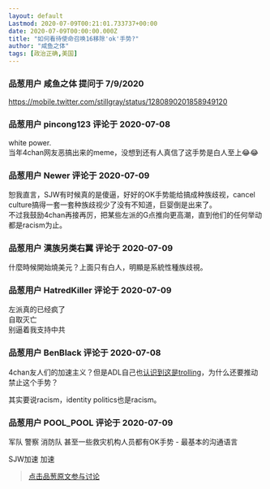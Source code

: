 ```yaml
---
layout: default
Lastmod: 2020-07-09T00:21:01.733737+00:00
date: 2020-07-09T00:00:00.000Z
title: "如何看待使命召唤16移除'ok'手势?"
author: "咸鱼之体"
tags: [政治正确,美国]
---
```



### 品葱用户 **咸鱼之体** 提问于 7/9/2020
    
https://mobile.twitter.com/stillgray/status/1280890201858949120
    
                

### 品葱用户 **pincong123** 评论于 2020-07-08
        
white power.  
当年4chan网友恶搞出来的meme，没想到还有人真信了这手势是白人至上😂😂
        
                

### 品葱用户 **Newer** 评论于 2020-07-09
        
恕我直言，SJW有时候真的是傻逼，好好的OK手势能给搞成种族歧视，cancel culture搞得一套一套种族歧视少了没有不知道，巨婴倒是出来了。  
不过我鼓励4chan再接再厉，把某些左派的G点推向更高潮，直到他们的任何举动都是racism为止。
        
                

### 品葱用户 **漢族另类右翼** 评论于 2020-07-09
        
什麼時候開始燒美元？上面只有白人，明顯是系統性種族歧視。
        
                

### 品葱用户 **HatredKiller** 评论于 2020-07-09
        
左派真的已经疯了   
自取灭亡   
别逼着我支持中共
        
                

### 品葱用户 **BenBlack** 评论于 2020-07-08
        
4chan友人们的加速主义？但是ADL自己也[认识到这是trolling]( "https://www.adl.org/blog/how-the-ok-symbol-became-a-popular-trolling-gesture")，为什么还要推动禁止这个手势？  
  
其实要说racism，identity politics也是racism。
        
                

### 品葱用户 **POOL_POOL** 评论于 2020-07-09
        
军队 警察 消防队 甚至一些救灾机构人员都有OK手势 - 最基本的沟通语言  
  
SJW加速 加速
        
                





> [点击品葱原文参与讨论](https://pincong.rocks/question/28259)

